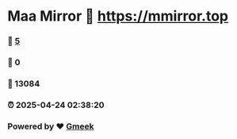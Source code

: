 # Maa Mirror :link: https://mmirror.top 
### :page_facing_up: [5](https://mmirror.top/tag.html) 
### :speech_balloon: 0 
### :hibiscus: 13084 
### :alarm_clock: 2025-04-24 02:38:20 
### Powered by :heart: [Gmeek](https://github.com/Meekdai/Gmeek)
